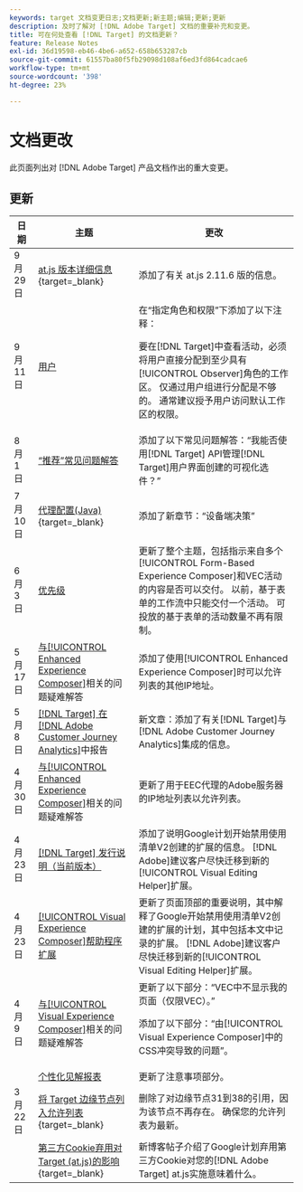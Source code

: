 ```yaml
---
keywords: target 文档变更日志;文档更新;新主题;编辑;更新;更新
description: 及时了解对 [!DNL Adobe Target] 文档的重要补充和变更。
title: 可在何处查看 [!DNL Target] 的文档更新？
feature: Release Notes
exl-id: 36d19598-eb46-4be6-a652-658b653287cb
source-git-commit: 61557ba80f5fb29098d108af6ed3fd864cadcae6
workflow-type: tm+mt
source-wordcount: '398'
ht-degree: 23%

---
```


# 文档更改

此页面列出对 [!DNL Adobe Target] 产品文档作出的重大变更。

## 更新

| 日期 | 主题 | 更改 |
|--- |--- |--- |
| 9 月 29 日 | [at.js 版本详细信息](https://experienceleague.adobe.com/en/docs/target-dev/developer/client-side/at-js-implementation/target-atjs-versions){target=_blank} | 添加了有关 at.js 2.11.6 版的信息。 |
| 9 月 11 日 | [用户](/help/main/administrating-target/c-user-management/c-user-management/user-management.md) | 在“指定角色和权限”下添加了以下注释：<P> 要在[!DNL Target]中查看活动，必须将用户直接分配到至少具有[!UICONTROL Observer]角色的工作区。 仅通过用户组进行分配是不够的。 通常建议授予用户访问默认工作区的权限。 |
| 8 月 1 日 | [“推荐”常见问题解答](/help/main/c-recommendations/c-recommendations-faq/recommendations-faq.md) | 添加了以下常见问题解答：“我能否使用[!DNL Target] API管理[!DNL Target]用户界面创建的可视化选件？” |
| 7 月 10 日 | [代理配置(Java)](https://experienceleague.adobe.com/en/docs/target-dev/developer/server-side/java/proxy-configuration){target=_blank} | 添加了新章节：“设备端决策” |
| 6 月 3 日 | [优先级](/help/main/c-activities/priority.md) | 更新了整个主题，包括指示来自多个[!UICONTROL Form-Based Experience Composer]和VEC活动的内容是否可以交付。 以前，基于表单的工作流中只能交付一个活动。 可投放的基于表单的活动数量不再有限制。 |
| 5 月 17 日 | [与[!UICONTROL Enhanced Experience Composer]](/help/main/c-experiences/c-visual-experience-composer/r-troubleshoot-composer/troubleshooting-issues-related-to-the-enhanced-experience-composer-eec.md)相关的问题疑难解答 | 添加了使用[!UICONTROL Enhanced Experience Composer]时可以允许列表的其他IP地址。 |
| 5 月 8 日 | [[!DNL Target] 在 [!DNL Adobe Customer Journey Analytics]](/help/main/c-integrating-target-with-mac/cja/target-reporting-in-cja.md)中报告 | 新文章：添加了有关[!DNL Target]与[!DNL Adobe Customer Journey Analytics]集成的信息。 |
| 4 月 30 日 | [与[!UICONTROL Enhanced Experience Composer]](/help/main/c-experiences/c-visual-experience-composer/r-troubleshoot-composer/troubleshooting-issues-related-to-the-enhanced-experience-composer-eec.md)相关的问题疑难解答 | 更新了用于EEC代理的Adobe服务器的IP地址列表以允许列表。 |
| 4 月 23 日 | [[!DNL Target] 发行说明（当前版本）](/help/main/r-release-notes/release-notes.md) | 添加了说明Google计划开始禁用使用清单V2创建的扩展的信息。 [!DNL Adobe]建议客户尽快迁移到新的[!UICONTROL Visual Editing Helper]扩展。 |
| 4 月 23 日 | [[!UICONTROL Visual Experience Composer]帮助程序扩展](/help/main/c-experiences/c-visual-experience-composer/r-troubleshoot-composer/vec-helper-browser-extension.md) | 更新了页面顶部的重要说明，其中解释了Google开始禁用使用清单V2创建的扩展的计划，其中包括本文中记录的扩展。 [!DNL Adobe]建议客户尽快迁移到新的[!UICONTROL Visual Editing Helper]扩展。 |
| 4 月 9 日 | [与[!UICONTROL Visual Experience Composer]](/help/main/c-experiences/c-visual-experience-composer/r-troubleshoot-composer/troubleshooting-issues-related-to-the-visual-experience-composer-vec.md)相关的问题疑难解答 | 更新了以下部分：“VEC中不显示我的页面（仅限VEC）。”<P>添加了以下部分：“由[!UICONTROL Visual Experience Composer]中的CSS冲突导致的问题”。 |
|  | [个性化见解报表](/help/main/c-reports/c-personalization-insights-reports/personalization-insights-reports.md) | 更新了注意事项部分。 |
| 3 月 22 日 | [将 Target 边缘节点列入允许列表](https://experienceleague.adobe.com/en/docs/target-dev/developer/implementation/privacy/allowlist-edges){target=_blank} | 删除了对边缘节点31到38的引用，因为该节点不再存在。 确保您的允许列表为最新。 |
|  | [第三方Cookie弃用对Target (at.js)的影响](https://experienceleague.adobe.com/docs/target-dev/assets/third_party_cookie_deprecation){target=_blank} | 新博客帖子介绍了Google计划弃用第三方Cookie对您的[!DNL Adobe Target] at.js实施意味着什么。 |